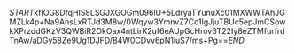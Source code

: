 $START$kfIOG8DfqHIS8LSGJXGOGm096lU+5LdryaTYunuXc01MXWWTAhJGMZLk4p+Na9AnsLxRTJd3M8w/0Wqyw3YmnvZ7Co1lgJjuTBUc5epJmCSowkXPrzddGKzV3QWBiR2OkOax4ntLirK2uf6eAUpGcHrov6T22Iy8eZTMfurfrdTnAw/aDGy58Ze9Ug1DJFD/B4W0CDvv6pN1iuS7/ms+Pg==$END$